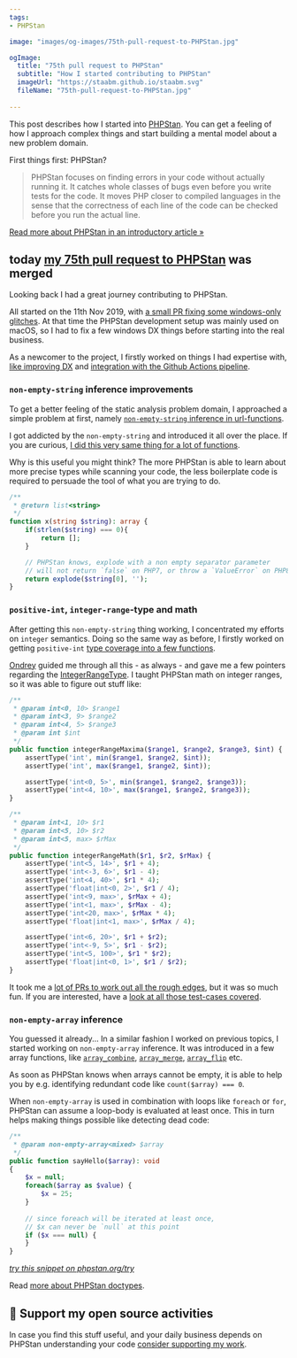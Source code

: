 ```yaml
---
tags:
- PHPStan

image: "images/og-images/75th-pull-request-to-PHPStan.jpg"

ogImage:
  title: "75th pull request to PHPStan"
  subtitle: "How I started contributing to PHPStan"
  imageUrl: "https://staabm.github.io/staabm.svg"
  fileName: "75th-pull-request-to-PHPStan.jpg"
  
---
```


This post describes how I started into [PHPStan](https://phpstan.org/). You can get a feeling of how I approach complex things and start building a mental model about a new problem domain.

First things first: PHPStan?

> PHPStan focuses on finding errors in your code without actually running it. It catches whole classes of bugs even before you write tests for the code. It moves PHP closer to compiled languages in the sense that the correctness of each line of the code can be checked before you run the actual line.

[Read more about PHPStan in an introductory article »](https://phpstan.org/blog/find-bugs-in-your-code-without-writing-tests)


## today [my 75th pull request to PHPStan](https://twitter.com/markusstaab/status/1493167116056465416) was merged

Looking back I had a great journey contributing to PHPStan.

All started on the 11th Nov 2019, with [a small PR fixing some windows-only glitches](https://github.com/phpstan/phpstan-src/pull/8).
At that time the PHPStan development setup was mainly used on macOS, so I had to fix a few windows DX things before starting into the real business.

As a newcomer to the project, I firstly worked on things I had expertise with, [like improving DX](https://github.com/phpstan/phpstan-src/pull/51) and [integration with the Github Actions pipeline](https://github.com/phpstan/phpstan-src/pull/317).


### `non-empty-string` inference improvements

To get a better feeling of the static analysis problem domain, I approached a simple problem at first, namely [`non-empty-string` inference in url-functions](https://github.com/phpstan/phpstan-src/pull/575).

I got addicted by the `non-empty-string` and introduced it all over the place.
If you are curious, [I did this very same thing for a lot of functions](https://github.com/phpstan/phpstan-src/pulls?q=is%3Apr+sort%3Aupdated-desc+author%3Astaabm+is%3Amerged++non-empty-string).

Why is this useful you might think? The more PHPStan is able to learn about more precise types while scanning your code,
the less boilerplate code is required to persuade the tool of what you are trying to do.

```php
/**
 * @return list<string>
 */
function x(string $string): array {
	if(strlen($string) === 0){
		return [];
	}

    // PHPStan knows, explode with a non empty separator parameter
    // will not return `false` on PHP7, or throw a `ValueError` on PHP8+
	return explode($string[0], '');
}
```

### `positive-int`, `integer-range`-type and math

After getting this `non-empty-string` thing working, I concentrated my efforts on `integer` semantics.
Doing so the same way as before, I firstly worked on getting `positive-int` [type coverage into a few functions](https://github.com/phpstan/phpstan-src/pulls?q=is%3Apr+sort%3Aupdated-desc+author%3Astaabm+is%3Amerged+positive-int).

[Ondrey](https://github.com/ondrejmirtes) guided me through all this - as always - and gave me a few pointers regarding the [IntegerRangeType](https://github.com/phpstan/phpstan-src/blob/e12b4c487c9c7401a7434b682666a4209099349d/src/Type/IntegerRangeType.php).
I taught PHPStan math on integer ranges, so it was able to figure out stuff like:

```php
/**
 * @param int<0, 10> $range1
 * @param int<3, 9> $range2
 * @param int<4, 5> $range3
 * @param int $int
 */
public function integerRangeMaxima($range1, $range2, $range3, $int) {
    assertType('int', min($range1, $range2, $int));
    assertType('int', max($range1, $range2, $int));

    assertType('int<0, 5>', min($range1, $range2, $range3));
    assertType('int<4, 10>', max($range1, $range2, $range3));
}

/**
 * @param int<1, 10> $r1
 * @param int<5, 10> $r2
 * @param int<5, max> $rMax
 */
public function integerRangeMath($r1, $r2, $rMax) {
    assertType('int<5, 14>', $r1 + 4);
    assertType('int<-3, 6>', $r1 - 4);
    assertType('int<4, 40>', $r1 * 4);
    assertType('float|int<0, 2>', $r1 / 4);
    assertType('int<9, max>', $rMax + 4);
    assertType('int<1, max>', $rMax - 4);
    assertType('int<20, max>', $rMax * 4);
    assertType('float|int<1, max>', $rMax / 4);

    assertType('int<6, 20>', $r1 + $r2);
    assertType('int<-9, 5>', $r1 - $r2);
    assertType('int<5, 100>', $r1 * $r2);
    assertType('float|int<0, 1>', $r1 / $r2);
}
```

It took me a [lot of PRs to work out all the rough edges](https://github.com/phpstan/phpstan-src/pulls?q=is%3Apr+sort%3Aupdated-desc+author%3Astaabm+is%3Amerged+range), but it was so much fun.
If you are interested, have a [look at all those test-cases covered](https://github.com/staabm/phpstan-src/blob/c4a662ac6c3ec63f063238880b243b5399c34fcc/tests/PHPStan/Analyser/data/integer-range-types.php#L198-L331).


### `non-empty-array` inference

You guessed it already... In a similar fashion I worked on previous topics, I started working on `non-empty-array` inference. It was introduced in a few array functions, like [`array_combine`](https://github.com/phpstan/phpstan-src/pull/578), [`array_merge`](https://github.com/phpstan/phpstan-src/pull/581), [`array_flip`](https://github.com/phpstan/phpstan-src/pull/583) etc.

As soon as PHPStan knows when arrays cannot be empty, it is able to help you by e.g. identifying redundant code like `count($array) === 0`.

When `non-empty-array` is used in combination with loops like `foreach` or `for`, PHPStan can assume a loop-body is evaluated at least once.
This in turn helps making things possible like detecting dead code:

```php
/**
 * @param non-empty-array<mixed> $array
 */
public function sayHello($array): void
{
    $x = null;
    foreach($array as $value) {
        $x = 25;
    }
    
    // since foreach will be iterated at least once,
    // $x can never be `null` at this point
    if ($x === null) { 
    }
}
```
_[try this snippet on phpstan.org/try](https://phpstan.org/r/597e97ed-eef8-401a-85f9-abb28526316e)_


Read [more about PHPStan doctypes](https://phpstan.org/writing-php-code/phpdoc-types).


## 💌 Support my open source activities

In case you find this stuff useful, and your daily business depends on PHPStan understanding your code [consider supporting my work](https://github.com/sponsors/staabm). 
